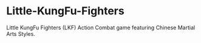 # Little-KungFu-Fighters
Little KungFu Fighters (LKF) Action Combat game featuring Chinese Martial Arts Styles. 
